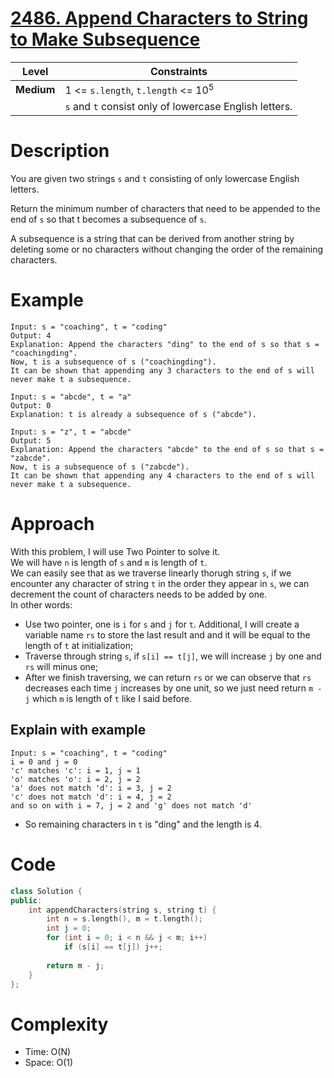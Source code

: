 # [2486. Append Characters to String to Make Subsequence](https://leetcode.com/problems/append-characters-to-string-to-make-subsequence/description/)

|Level|Constraints|
|------|----------|
|**Medium**|1 <= `s.length`, `t.length` <= 10<sup>5</sup>|
||`s` and `t` consist only of lowercase English letters.|

# Description
You are given two strings `s` and `t` consisting of only lowercase English letters.

Return the minimum number of characters that need to be appended to the end of `s` so that t becomes a subsequence of `s`.

A subsequence is a string that can be derived from another string by deleting some or no characters without changing the order of the remaining characters.

# Example
```
Input: s = "coaching", t = "coding"
Output: 4
Explanation: Append the characters "ding" to the end of s so that s = "coachingding".
Now, t is a subsequence of s ("coachingding").
It can be shown that appending any 3 characters to the end of s will never make t a subsequence.
```
```
Input: s = "abcde", t = "a"
Output: 0
Explanation: t is already a subsequence of s ("abcde").
```
```
Input: s = "z", t = "abcde"
Output: 5
Explanation: Append the characters "abcde" to the end of s so that s = "zabcde".
Now, t is a subsequence of s ("zabcde").
It can be shown that appending any 4 characters to the end of s will never make t a subsequence.
```

# Approach
With this problem, I will use Two Pointer to solve it.  
We will have `n` is length of `s` and `m` is length of `t`.  
We can easily see that as we traverse linearly thorugh string `s`, if we encounter any character of string `t` in the order they appear in `s`, we can decrement the count of characters needs to be added by one.  
In other words:  
- Use two pointer, one is `i` for `s` and `j` for `t`. Additional, I will create a variable name `rs` to store the last result and and it will be equal to the length of `t` at initialization;  
- Traverse through string `s`, if `s[i] == t[j]`, we will increase `j` by one and `rs` will minus one;
- After we finish traversing, we can return `rs` or we can observe that `rs` decreases each time `j` increases by one unit, so we just need return `m - j` which `m` is length of `t` like I said before.

## Explain with example
```
Input: s = "coaching", t = "coding"
i = 0 and j = 0
'c' matches 'c': i = 1, j = 1
'o' matches 'o': i = 2, j = 2
'a' does not match 'd': i = 3, j = 2
'c' does not match 'd': i = 4, j = 2
and so on with i = 7, j = 2 and 'g' does not match 'd' 
```
- So remaining characters in `t` is "ding" and the length is 4.

# Code
```C++
class Solution {
public:
    int appendCharacters(string s, string t) {
        int n = s.length(), m = t.length();
        int j = 0;
        for (int i = 0; i < n && j < m; i++)
            if (s[i] == t[j]) j++;
        
        return m - j;
    }
};
```

# Complexity
- Time: O(N)  
- Space: O(1)